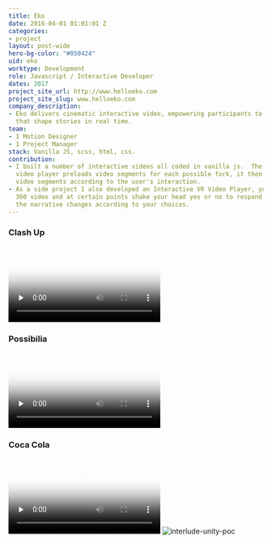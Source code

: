 ```yaml
---
title: Eko
date: 2016-04-01 01:01:01 Z
categories:
- project
layout: post-wide
hero-bg-color: "#050424"
uid: eko
worktype: Development
role: Javascript / Interactive Developer
dates: 2017
project_site_url: http://www.helloeko.com
project_site_slug: www.helloeko.com
company_description:
- Eko delivers cinematic interactive video, empowering participants to make choices
  that shape stories in real time.
team:
- 1 Motion Designer
- 1 Project Manager
stack: Vanilla JS, scss, html, css.
contribution:
- I built a number of interactive videos all coded in vanilla js.  The interactive
  video player preloads video segments for each possible fork, it then plays the correct
  video segments according to the user's interaction.
- As a side project I also developed an Interactive VR Video Player, you watched a
  360 video and at certain points shake your head yes or no to respond to the actor,
  the narrative changes according to your choices.
---
```


<div class="showcase">
  <h3>Clash Up</h3>
  <div class="videoWrapper">
    <video id="" class="video-js vjs-sublime-skin" controls preload="none" poster='/img/eko/clash-up-cover.jpg' data-setup='{"fluid": true}'>
      <source src="/video/eko/clash-up-trailer.mp4" type='video/mp4'>
    </video>
  </div>
  <h3>Possibilia</h3>
  <video id="" class="video-js vjs-sublime-skin" controls preload="none" poster='/img/eko/possibilia-cover.png' data-setup='{"fluid": true}'>
    <source src="/video/eko/possibilia-trailer.mp4" type='video/mp4'>
  </video>
  <h3>Coca Cola</h3>
  <video id="" class="video-js vjs-sublime-skin" controls preload="none" poster='/img/eko/coca-cola-cover.jpg' data-setup='{"fluid": true}'>
    <source src="/video/eko/coca-cola-trailer.mp4" type='video/mp4' >
  </video>

  <img src="/img/eko/unity-poc.png" alt="interlude-unity-poc">
</div>
